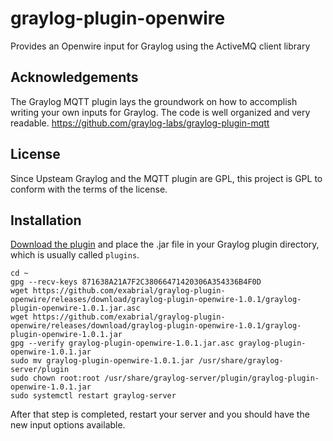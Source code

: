 # graylog-plugin-openwire
Provides an Openwire input for Graylog using the ActiveMQ client library


## Acknowledgements

The Graylog MQTT plugin lays the groundwork on how to accomplish writing your own inputs for Graylog. The code is well organized and very readable. https://github.com/graylog-labs/graylog-plugin-mqtt


## License
Since Upsteam Graylog and the MQTT plugin are GPL, this project is GPL to conform with the terms of the license.


## Installation

[Download the plugin](https://github.com/exabrial/graylog-plugin-openwire/releases) and place the .jar file in your Graylog plugin directory, which is usually called `plugins`.

```
cd ~
gpg --recv-keys 871638A21A7F2C38066471420306A354336B4F0D
wget https://github.com/exabrial/graylog-plugin-openwire/releases/download/graylog-plugin-openwire-1.0.1/graylog-plugin-openwire-1.0.1.jar.asc
wget https://github.com/exabrial/graylog-plugin-openwire/releases/download/graylog-plugin-openwire-1.0.1/graylog-plugin-openwire-1.0.1.jar
gpg --verify graylog-plugin-openwire-1.0.1.jar.asc graylog-plugin-openwire-1.0.1.jar
sudo mv graylog-plugin-openwire-1.0.1.jar /usr/share/graylog-server/plugin
sudo chown root:root /usr/share/graylog-server/plugin/graylog-plugin-openwire-1.0.1.jar
sudo systemctl restart graylog-server
```

After that step is completed, restart your server and you should have the new input options available.
